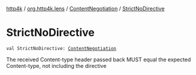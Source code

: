 [http4k](../../index.md) / [org.http4k.lens](../index.md) / [ContentNegotiation](index.md) / [StrictNoDirective](./-strict-no-directive.md)

# StrictNoDirective

`val StrictNoDirective: `[`ContentNegotiation`](index.md)

The received Content-type header passed back MUST equal the expected Content-type, not including the directive

